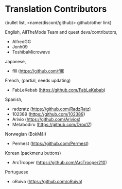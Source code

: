 # Translation Contributors
(bullet list, <name(discord/github)> github/other link)

English, AllTheMods Team and quest devs/contributors,
- AlfredGG
- Jonh09
- ToshibaMicrowave


Japanese,
- flll (https://github.com/flll)

French, (partial, needs updating)
- FabLeKebab (https://github.com/FabLeKebab)

Spanish,
- radzratz (https://github.com/RadzRatz)
- 102389 (https://github.com/102389)
- Arivio (https://github.com/Arivios)
- Metabodiru (https://github.com/Drox17)

Norwegian (BokMål)
- Permest (https://github.com/Permest)

Korean (packmenu buttons)
- ArcTrooper (https://github.com/ArcTrooper210)

Portuguese 
- oRuiva (https://github.com/oRuiva)

